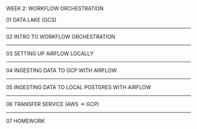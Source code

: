 WEEK 2: WORKFLOW ORCHESTRATION

01 DATA LAKE (GCS)

-------------------
02 INTRO TO WORKFLOW ORCHESTRATION

-------------------
03 SETTING UP AIRFLOW LOCALLY

-------------------
04 INGESTING DATA TO GCP WITH AIRFLOW

-------------------
05 INGESTING DATA TO LOCAL POSTGRES WITH AIRFLOW

-------------------
06 TRANSFER SERVICE (AWS -> GCP)

-------------------
07 HOMEWORK